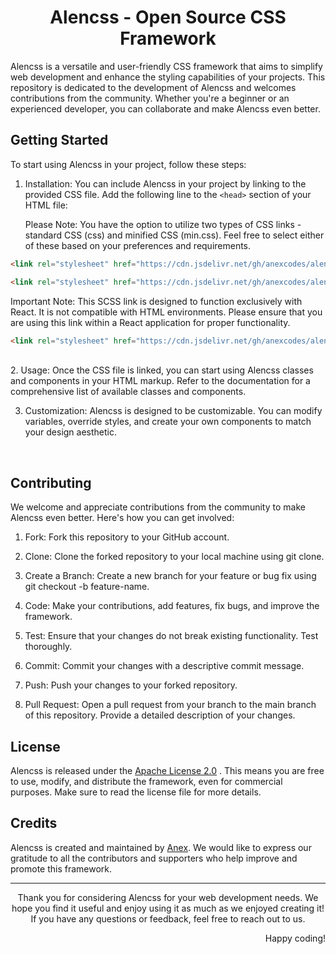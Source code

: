 <h1 align="center">
 Alencss - Open Source CSS Framework
</h1>
<p>
Alencss is a versatile and user-friendly CSS framework that aims to simplify web development and enhance the styling capabilities of your projects. This repository is dedicated to the development of Alencss and welcomes contributions from the community. Whether you're a beginner or an experienced developer, you can collaborate and make Alencss even better.
</p>

## Getting Started

To start using Alencss in your project, follow these steps:

1. Installation: You can include Alencss in your project by linking to the provided CSS file.
   Add the following line to the `<head>` section of your HTML file:

   Please Note: You have the option to utilize two types of CSS links - standard CSS (css) and minified CSS (min.css). Feel free to select either of these based on your preferences and requirements.

```md
<link rel="stylesheet" href="https://cdn.jsdelivr.net/gh/anexcodes/alencss@main/stylesheets/css/style.css">
```

```md
<link rel="stylesheet" href="https://cdn.jsdelivr.net/gh/anexcodes/alencss@main/stylesheets/min/style.min.css">
```

Important Note: This SCSS link is designed to function exclusively with React. It is not compatible with HTML environments. Please ensure that you are using this link within a React application for proper functionality.

```md
<link rel="stylesheet" href="https://cdn.jsdelivr.net/gh/anexcodes/alencss@main/stylesheets/scss/style.scss">
```

<br>
2. Usage: Once the CSS file is linked, you can start using Alencss classes and components in your HTML markup. Refer to the documentation for a comprehensive list of available classes and components.

<br>

3. Customization: Alencss is designed to be customizable. You can modify variables, override styles, and create your own components to match your design aesthetic.

<br>

## Contributing

We welcome and appreciate contributions from the community to make Alencss even better. Here's how you can get involved:

1. Fork: Fork this repository to your GitHub account.

2. Clone: Clone the forked repository to your local machine using git clone.

3. Create a Branch: Create a new branch for your feature or bug fix using git checkout -b feature-name.

4. Code: Make your contributions, add features, fix bugs, and improve the framework.

5. Test: Ensure that your changes do not break existing functionality. Test thoroughly.

6. Commit: Commit your changes with a descriptive commit message.

7. Push: Push your changes to your forked repository.

8. Pull Request: Open a pull request from your branch to the main branch of this repository. Provide a detailed description of your changes.

## License

<p align="left">
Alencss is released under the <a href="https://github.com/anexcodes/alencss/blob/main/LICENSE">Apache License 2.0</a> . This means you are free to use, modify, and distribute the framework, even for commercial purposes. Make sure to read the license file for more details.

</p>

## Credits

<p align="left">
Alencss is created and maintained by <a href="https://github.com/anexcodes">Anex</a>. We would like to express our gratitude to all the contributors and supporters who help improve and promote this framework.
</p>

<hr>

<p align="center">
    Thank you for considering Alencss for your web development needs. We hope you find it useful and enjoy using it as much as we enjoyed creating it! If you have any questions or feedback, feel free to reach out to us.
</p>

<p align="right">
Happy coding!
</p>
